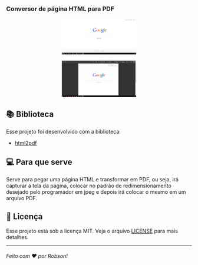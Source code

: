 <h3>Conversor de página HTML para PDF</h3>

<p align="center">
  <img alt="Tela" src=".github/Capturar1.PNG" width="40%">
</p>
<p align="center">
  <img alt="PDF" src=".github/Capturar2.PNG" width="40%">
</p>

## 📚 Biblioteca

Esse projeto foi desenvolvido com a biblioteca:

- [html2pdf](https://cdnjs.cloudflare.com/ajax/libs/html2pdf.js/0.9.2/html2pdf.bundle.js)

## 💻 Para que serve

Serve para pegar uma página HTML e transformar em PDF, ou seja, irá capturar a tela da página, colocar no padrão de redimensionamento desejado pelo programador em jpeg e depois irá colocar o mesmo em um arquivo PDF.

## :memo: Licença

Esse projeto está sob a licença MIT. Veja o arquivo [LICENSE](LICENSE.md) para mais detalhes.

---
<h6>Feito com ♥ por Robson!</h6>

